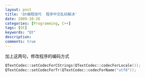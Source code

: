 ```yaml
---
layout: post
title: 'Qt编程技巧  程序中文乱码解决'
date: 2009-10-26
categories: [Programming, C++]
tags: [Qt]
keywords: "Qt"
description: 
comments: true
---
```

加上这两句，修改程序的编码方式

``` cpp 
QTextCodec::setCodecForCStrings(QTextCodec::codecForLocale());
QTextCodec::setCodecForTr(QTextCodec::codecForName("utf8")); 
```

